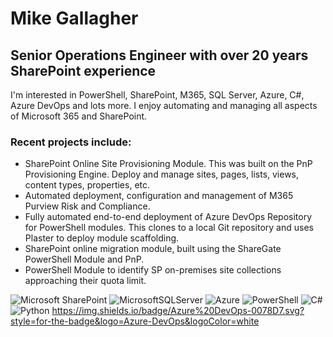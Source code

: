 # Mike Gallagher
## Senior Operations Engineer with over 20 years SharePoint experience

I'm interested in PowerShell, SharePoint, M365, SQL Server, Azure, C#, Azure DevOps and lots more. I enjoy automating and managing all aspects of Microsoft 365 and SharePoint. 

### Recent projects include:

- SharePoint Online Site Provisioning Module. This was built on the PnP Provisioning Engine. Deploy and manage sites, pages, lists, views, content types, properties, etc. 
- Automated deployment, configuration and management of M365 Purview Risk and Compliance.
- Fully automated end-to-end deployment of Azure DevOps Repository for PowerShell modules. This clones to a local Git repository and uses Plaster to deploy module scaffolding.
- SharePoint online migration module, built using the ShareGate PowerShell Module and PnP.
- PowerShell Module to identify SP on-premises site collections approaching their quota limit.
 
![Microsoft SharePoint ](https://img.shields.io/badge/Microsoft_SharePoint-0078D4?style=for-the-badge&logo=microsoft-sharepoint&logoColor=white)
![MicrosoftSQLServer](https://img.shields.io/badge/Microsoft%20SQL%20Server-CC2927?style=for-the-badge&logo=microsoft%20sql%20server&logoColor=white)
![Azure](https://img.shields.io/badge/azure-%230072C6.svg?style=for-the-badge&logo=microsoftazure&logoColor=white)
![PowerShell](https://img.shields.io/badge/PowerShell-%235391FE.svg?style=for-the-badge&logo=powershell&logoColor=white)
![C#](https://img.shields.io/badge/c%23-%23239120.svg?style=for-the-badge&logo=c-sharp&logoColor=white)
![Python](https://img.shields.io/badge/python-3670A0?style=for-the-badge&logo=python&logoColor=ffdd54)
https://img.shields.io/badge/Azure%20DevOps-0078D7.svg?style=for-the-badge&logo=Azure-DevOps&logoColor=white
